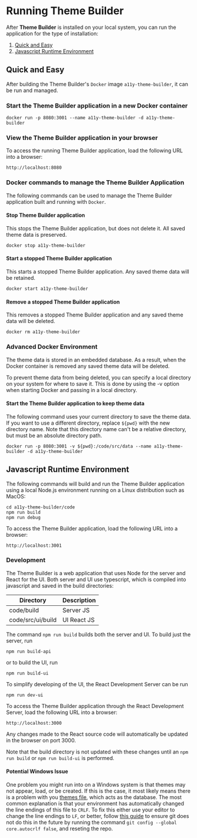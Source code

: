 # Running Theme Builder

After **Theme Builder** is installed on your local system, you can run the application for the type of installation:

1. [Quick and Easy](#quick-and-easy)
2. [Javascript Runtime Environment](#javascript-runtime-environment)

## Quick and Easy
After building the Theme Builder's `Docker` image `a11y-theme-builder`, it can be run and managed.

### Start the Theme Builder application in a new Docker container

```
docker run -p 8080:3001 --name a11y-theme-builder -d a11y-theme-builder
```
### View the Theme Builder application in your browser

To access the running Theme Builder application, load the following URL into a browser:

```
http://localhost:8080
```

### Docker commands to manage the Theme Builder Application
The following commands can be used to manage the Theme Builder application built and running with `Docker`.

#### Stop Theme Builder application
This stops the Theme Builder application, but does not delete it.  All saved theme data is preserved.

```
docker stop a11y-theme-builder
```

#### Start a stopped Theme Builder application
This starts a stopped Theme Builder application.  Any saved theme data will be retained.

```
docker start a11y-theme-builder
```

#### Remove a stopped Theme Builder application
This removes a stopped Theme Builder application and any saved theme data will be deleted.

```
docker rm a11y-theme-builder
```

### Advanced Docker Environment
The theme data is stored in an embedded database.  As a result, when the Docker container is removed any saved theme data will be deleted.

To prevent theme data from being deleted, you can specify a local directory on your system for where to save it.  This is done by using the -v option when starting Docker and passing in a local directory. 

#### Start the Theme Builder application to keep theme data
The following command uses your current directory to save the theme data.  If you want to use a different directory, replace `${pwd}` with the new directory name.  Note that this directory name can't be a relative directory, but must be an absolute directory path.
```
docker run -p 8080:3001 -v ${pwd}:/code/src/data --name a11y-theme-builder -d a11y-theme-builder
```

## Javascript Runtime Environment
The following commands will build and run the Theme Builder application using a local Node.js environment running on a Linux distribution such as MacOS:

```
cd a11y-theme-builder/code
npm run build
npm run debug
```

To access the Theme Builder application, load the following URL into a browser:

```
http://localhost:3001
```

### Development

The Theme Builder is a web application that uses Node for the server and React for the UI.  Both server and UI use typescript, which is compiled into javascript and saved in the build directories:

| Directory | Description |
|---|---|
| code/build | Server JS |
| code/src/ui/build | UI React JS |

The command `npm run build` builds both the server and UI.  To build just the server, run

```
npm run build-api
```

or to build the UI, run

```
npm run build-ui
```

To simplify developing of the UI, the React Development Server can be run

```
npm run dev-ui
```

To access the Theme Builder application through the React Development Server, load the following URL into a browser:

```
http://localhost:3000
```

Any changes made to the React source code will automatically be updated in the browser on port 3000.  

Note that the build directory is not updated with these changes until an `npm run build` or `npm run build-ui` is performed.

#### Potential Windows Issue
One problem you might run into on a Windows system is that themes may not appear, load, or be created.
If this is the case, it most likely means there is a problem with you [themes file](https://github.com/discoverfinancial/a11y-theme-builder/blob/main/code/src/data/themes), which acts as the database. The most common explanation is that your environment has automatically changed the line endings of this file to `CRLF`. To fix this either use your editor to change the line endings to `LF`, or better, follow [this guide](https://docs.github.com/en/get-started/getting-started-with-git/configuring-git-to-handle-line-endings) to ensure git does not do this in the future by running the command `git config --global core.autocrlf false`, and reseting the repo.

